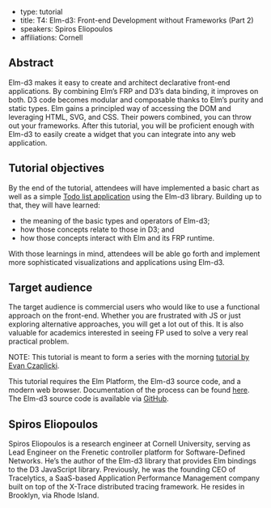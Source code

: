 - type: tutorial
- title: T4: Elm-d3: Front-end Development without Frameworks (Part 2)
- speakers: Spiros Eliopoulos
- affiliations: Cornell

## Abstract
Elm-d3 makes it easy to create and architect declarative front-end
applications. By combining Elm’s FRP and D3’s data binding, it
improves on both. D3 code becomes modular and composable thanks to
Elm’s purity and static types. Elm gains a principled way of accessing
the DOM and leveraging HTML, SVG, and CSS. Their powers combined, you
can throw out your frameworks. After this tutorial, you will be
proficient enough with Elm-d3 to easily create a widget that you can
integrate into any web application.


## Tutorial objectives
By the end of the tutorial, attendees will have implemented a basic
chart as well as a simple [Todo list application](http://todomvc.com/)
using the Elm-d3 library. Building up to that, they will have learned:

* the meaning of the basic types and operators of Elm-d3;
* how those concepts relate to those in D3; and
* how those concepts interact with Elm and its FRP runtime.

With those learnings in mind, attendees will be able go forth and
implement more sophisticated visualizations and applications using
Elm-d3.

## Target audience
The target audience is commercial users who would like to use a
functional approach on the front-end. Whether you are frustrated with
JS or just exploring alternative approaches, you will get a lot out of
this. It is also valuable for academics interested in seeing FP used
to solve a very real practical problem.

NOTE: This tutorial is meant to form a series with the morning
[tutorial by Evan
Czaplicki](t3-evan-czaplicki-intro-to-elm-a-field-guide-for-functional-front-end-programming.html).

This tutorial requires the Elm Platform, the Elm-d3 source code, and a
modern web browser. Documentation of the process can be found
[here](https://github.com/elm-lang/elm-platform/blob/master/README.md#elm-platform). The
Elm-d3 source code is available via
[GitHub](https://github.com/seliopou/Elm-d3).


## Spiros Eliopoulos
<!--<img align="right" src="img/spiros-eliopoulos.jpg" alt="Spiros Eliopoulos"></img>-->
Spiros Eliopoulos is a research engineer at Cornell
University, serving as Lead Engineer on the Frenetic controller
platform for Software-Defined Networks. He’s the author of the Elm-d3
library that provides Elm bindings to the D3 JavaScript
library. Previously, he was the founding CEO of Tracelytics, a
SaaS-based Application Performance Management company built on top of
the X-Trace distributed tracing framework. He resides in Brooklyn, via
Rhode Island.

